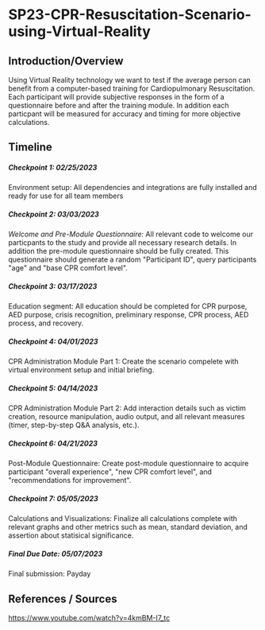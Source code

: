 # SP23-CPR-Resuscitation-Scenario-using-Virtual-Reality

## Introduction/Overview
Using Virtual Reality technology we want to test if the average person can benefit from a computer-based training for Cardiopulmonary Resuscitation. Each participant will provide subjective responses in the form of a questionnaire before and after the training module. In addition each particpant will be measured for accuracy and timing for more objective calculations.

## Timeline
##### Checkpoint 1: 02/25/2023
Environment setup:
All dependencies and integrations are fully installed and ready for use for all team members

##### Checkpoint 2: 03/03/2023
_Welcome and Pre-Module Questionnaire:_
All relevant code to welcome our particpants to the study and provide all necessary research details. In addition the pre-module questionnaire should be fully created. This questionnaire should generate a random "Participant ID", query participants "age" and "base CPR comfort level".

##### Checkpoint 3: 03/17/2023
Education segment:
All education should be completed for CPR purpose, AED purpose, crisis recognition, preliminary response, CPR process, AED process, and recovery.

##### Checkpoint 4: 04/01/2023
CPR Administration Module Part 1:
Create the scenario compelete with virtual environment setup and initial briefing.

##### Checkpoint 5: 04/14/2023
CPR Administration Module Part 2:
Add interaction details such as victim creation, resource manipulation, audio output, and all relevant measures (timer, step-by-step Q&A analysis, etc.).

##### Checkpoint 6: 04/21/2023
Post-Module Questionnaire:
Create post-module questionnaire to acquire participant "overall experience", "new CPR comfort level", and "recommendations for improvement".

##### Checkpoint 7: 05/05/2023
Calculations and Visualizations:
Finalize all calculations complete with relevant graphs and other metrics such as mean, standard deviation, and assertion about statisical significance.

##### Final Due Date: 05/07/2023
Final submission:
Payday

## References / Sources
https://www.youtube.com/watch?v=4kmBM-I7_tc

